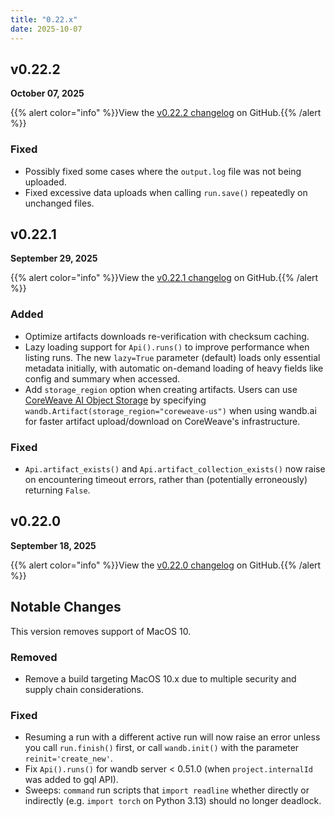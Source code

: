 ```yaml
---
title: "0.22.x"
date: 2025-10-07
---
```


## v0.22.2
**October 07, 2025**

{{% alert color="info" %}}View the [v0.22.2 changelog](https://github.com/wandb/wandb/releases/tag/v0.22.2) on GitHub.{{% /alert %}}

### Fixed

- Possibly fixed some cases where the `output.log` file was not being uploaded.
- Fixed excessive data uploads when calling `run.save()` repeatedly on unchanged files.

## v0.22.1
**September 29, 2025**

{{% alert color="info" %}}View the [v0.22.1 changelog](https://github.com/wandb/wandb/releases/tag/v0.22.1) on GitHub.{{% /alert %}}

### Added

- Optimize artifacts downloads re-verification with checksum caching.
- Lazy loading support for `Api().runs()` to improve performance when listing runs. The new `lazy=True` parameter (default) loads only essential metadata initially, with automatic on-demand loading of heavy fields like config and summary when accessed.
- Add `storage_region` option when creating artifacts. Users can use [CoreWeave AI Object Storage](https://docs.coreweave.com/docs/products/storage/object-storage) by specifying `wandb.Artifact(storage_region="coreweave-us")` when using wandb.ai for faster artifact upload/download on CoreWeave's infrastructure.


### Fixed

- `Api.artifact_exists()` and `Api.artifact_collection_exists()` now raise on encountering timeout errors, rather than (potentially erroneously) returning `False`.

## v0.22.0
**September 18, 2025**

{{% alert color="info" %}}View the [v0.22.0 changelog](https://github.com/wandb/wandb/releases/tag/v0.22.0) on GitHub.{{% /alert %}}

## Notable Changes

This version removes support of MacOS 10.

### Removed

- Remove a build targeting MacOS 10.x due to multiple security and supply chain considerations.

### Fixed

- Resuming a run with a different active run will now raise an error unless you call `run.finish()` first, or call `wandb.init()` with the parameter `reinit='create_new'`.
- Fix `Api().runs()` for wandb server < 0.51.0 (when `project.internalId` was added to gql API).
- Sweeps: `command` run scripts that `import readline` whether directly or indirectly (e.g. `import torch` on Python 3.13) should no longer deadlock.
